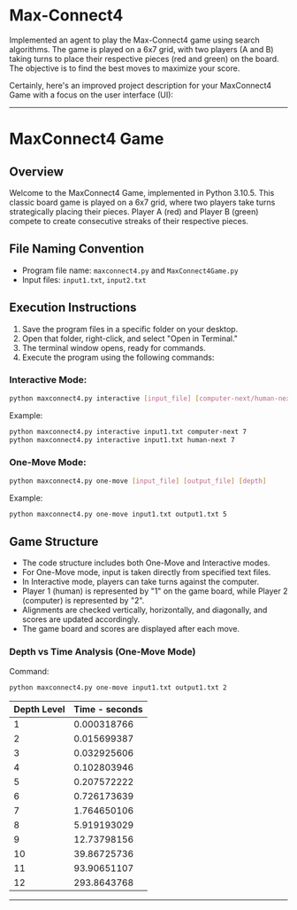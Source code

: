 # Max-Connect4
Implemented an agent to play the Max-Connect4 game using search algorithms. The game is played on a 6x7 grid, with two players (A and B) taking turns to place their respective pieces (red and green) on the board. The objective is to find the best moves to maximize your score.

Certainly, here's an improved project description for your MaxConnect4 Game with a focus on the user interface (UI):

---

# MaxConnect4 Game

## Overview

Welcome to the MaxConnect4 Game, implemented in Python 3.10.5. This classic board game is played on a 6x7 grid, where two players take turns strategically placing their pieces. Player A (red) and Player B (green) compete to create consecutive streaks of their respective pieces.

## File Naming Convention

- Program file name: `maxconnect4.py` and `MaxConnect4Game.py`
- Input files: `input1.txt`, `input2.txt`

## Execution Instructions

1. Save the program files in a specific folder on your desktop.
2. Open that folder, right-click, and select "Open in Terminal."
3. The terminal window opens, ready for commands.
4. Execute the program using the following commands:

### Interactive Mode:

```bash
python maxconnect4.py interactive [input_file] [computer-next/human-next] [depth]
```

Example:

```bash
python maxconnect4.py interactive input1.txt computer-next 7
python maxconnect4.py interactive input1.txt human-next 7
```

### One-Move Mode:

```bash
python maxconnect4.py one-move [input_file] [output_file] [depth]
```

Example:

```bash
python maxconnect4.py one-move input1.txt output1.txt 5
```

## Game Structure

- The code structure includes both One-Move and Interactive modes.
- For One-Move mode, input is taken directly from specified text files.
- In Interactive mode, players can take turns against the computer.
- Player 1 (human) is represented by "1" on the game board, while Player 2 (computer) is represented by "2".
- Alignments are checked vertically, horizontally, and diagonally, and scores are updated accordingly.
- The game board and scores are displayed after each move.

### Depth vs Time Analysis (One-Move Mode)

Command:

```bash
python maxconnect4.py one-move input1.txt output1.txt 2
```

| Depth Level | Time - seconds |
|-------------|----------------|
| 1           | 0.000318766    |
| 2           | 0.015699387    |
| 3           | 0.032925606    |
| 4           | 0.102803946    |
| 5           | 0.207572222    |
| 6           | 0.726173639    |
| 7           | 1.764650106    | (Exceeded 1 minute)
| 8           | 5.919193029    |
| 9           | 12.73798156    |
| 10          | 39.86725736    |
| 11          | 93.90651107    |
| 12          | 293.8643768    |

---
